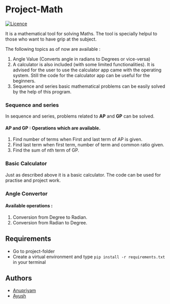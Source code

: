 
# Project-Math

[![Licence](https://img.shields.io/github/license/Ayush-Singh-Code/Project-Math?style=plastic)](https://github.com/Ayush-Singh-Code/Project-Math/blob/main/LICENSE)

It is a mathematical tool for solving Maths. The tool is specially helpul to those who want to have grip at the subject.

The following topics as of now are available :

1) Angle Value (Converts angle in radians to Degrees or vice-versa)
2) A calculator is also included (with some limited functionalities). It is advised for the user to use the calculator app came with the operating system. Still the code for the calculator app can be useful for the beginners.
3) Sequence and series basic mathematical problems can be easily solved by the help of this program.

### Sequence and series
In sequence and series, problems related to **AP** and **GP** can be solved.
 #### AP and GP : Operations which are available.
 1) Find number of terms when First and last term of AP is given.
 2) Find last term when first term, number of term and common ratio given.
 3) Find the sum of nth term of GP.

### Basic Calculator
Just as described above it is a basic calculator. The code can be used for practise and project work.

### Angle Convertor
 #### Available operations :
 1) Conversion from Degree to Radian.
 2) Conversion from Radian to Degree.

## Requirements
- Go to project-folder
- Create a virtual environment and type `pip install -r requirements.txt` in your terminal

## Authors

- [Anupriyam](https://www.github.com/Anupriyam-FOSD)
- [Ayush](https://www.github.com/Ayush-Singh-Code)


  

